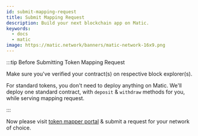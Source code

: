 ```yaml
---
id: submit-mapping-request
title: Submit Mapping Request
description: Build your next blockchain app on Matic.
keywords:
  - docs
  - matic
image: https://matic.network/banners/matic-network-16x9.png 
---
```


:::tip Before Submitting Token Mapping Request

Make sure you've verified your contract(s) on respective block explorer(s).

For standard tokens, you don't need to deploy anything on Matic. We'll deploy one standard contract, with `deposit` & `withdraw` methods for you, while serving mapping request.

:::


Now please visit [token mapper portal](https://mapper.matic.today/) & submit a request for your network of choice.
